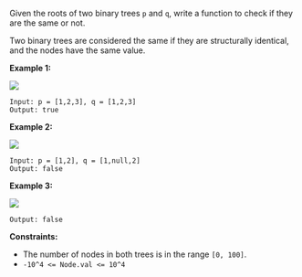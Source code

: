 Given the roots of two binary trees `p` and `q`, write a function to check if they are the same or not.

Two binary trees are considered the same if they are structurally identical, and the nodes have the same value.

**Example 1:**

![](https://assets.leetcode.com/uploads/2020/12/20/ex1.jpg)

```
Input: p = [1,2,3], q = [1,2,3]
Output: true
```
**Example 2:**

![](https://assets.leetcode.com/uploads/2020/12/20/ex2.jpg)

```
Input: p = [1,2], q = [1,null,2]
Output: false
```
**Example 3:**

![](https://assets.leetcode.com/uploads/2020/12/20/ex3.jpg)

```Input: p = [1,2,1], q = [1,1,2]
Output: false
```
**Constraints:**
- The number of nodes in both trees is in the range `[0, 100]`.
- `-10^4 <= Node.val <= 10^4`